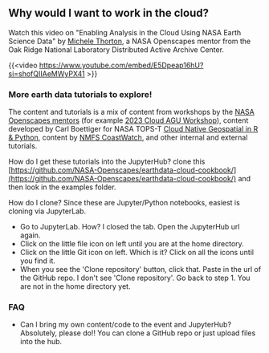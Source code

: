 ## Why would I want to work in the cloud?

Watch this video on "Enabling Analysis in the Cloud Using NASA Earth Science Data" by [Michele Thorton](https://www.ornl.gov/staff-profile/michele-m-thornton), a NASA Openscapes mentor from the Oak Ridge National Laboratory Distributed Active Archive Center.

{{<video https://www.youtube.com/embed/E5Dpeap16hU?si=shofQIIAeMWyPX41 >}}


### More earth data tutorials to explore!

The content and tutorials is a mix of content from workshops by the [NASA Openscapes mentors](https://nasa-openscapes.github.io) (for example [2023 Cloud AGU Workshop](https://nasa-openscapes.github.io/2023-Cloud-Workshop-AGU/)), content developed by Carl Boettiger for NASA TOPS-T [Cloud Native Geospatial in R & Python](https://boettiger-lab.github.io/nasa-topst-env-justice/), content by [NMFS CoastWatch](https://github.com/coastwatch-training/CoastWatch-Tutorials), and other internal and external tutorials.


How do I get these tutorials into the JupyterHub? clone this [https://github.com/NASA-Openscapes/earthdata-cloud-cookbook/](https://github.com/NASA-Openscapes/earthdata-cloud-cookbook/) and then look in the examples folder.

How do I clone? Since these are Jupyter/Python notebooks, easiest is cloning via JupyterLab.

* Go to JupyterLab. How? I closed the tab. Open the JupyterHub url again.
* Click on the little file icon on left until you are at the home directory.
* Click on the little Git icon on left. Which is it? Click on all the icons until you find it.
* When you see the 'Clone repository' button, click that. Paste in the url of the GitHub repo.  I don't see 'Clone repository'. Go back to step 1. You are not in the home directory yet.


### FAQ

* Can I bring my own content/code to the event and JupyterHub? Absolutely, please do!! You can clone a GitHub repo or just upload files into the hub.
